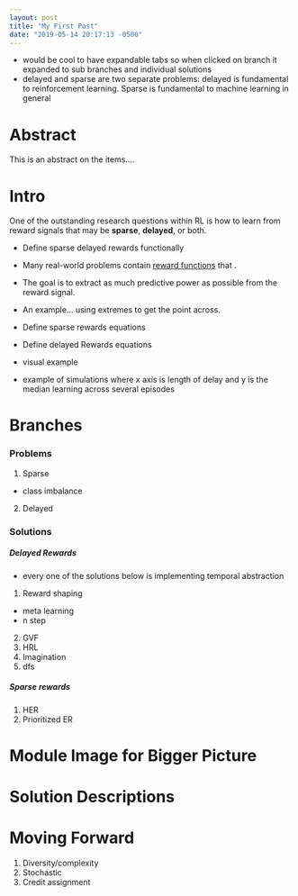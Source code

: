 ```yaml
---
layout: post
title: "My First Post"
date: "2019-05-14 20:17:13 -0500"
---
```


- would be cool to have expandable tabs so when clicked on branch it expanded to sub branches and individual solutions
- delayed and sparse are two separate problems: delayed is fundamental to reinforcement learning. Sparse is fundamental to machine learning in general

# Abstract
This is an abstract on the items....

# Intro
One of the outstanding research questions within RL is how to learn from reward signals that may be **sparse**, **delayed**, or both.
- Define sparse delayed rewards functionally

- Many real-world problems contain [reward functions]() that .
- The goal is to extract as much predictive power as possible from the reward signal.

- An example... using extremes to get the point across.

- Define sparse rewards equations
- Define delayed Rewards equations
- visual example

- example of simulations where x axis is length of delay and y is the median learning across several episodes

# Branches

### Problems
1. Sparse
  - class imbalance
2. Delayed


### Solutions
##### Delayed Rewards
- every one of the solutions below is implementing temporal abstraction

1. Reward shaping
  - meta learning
  - n step
2. GVF
3. HRL
4. Imagination
5. dfs

##### Sparse rewards
1. HER
2. Prioritized ER

# Module Image for Bigger Picture

# Solution Descriptions

# Moving Forward
1. Diversity/complexity
2. Stochastic
3. Credit assignment
